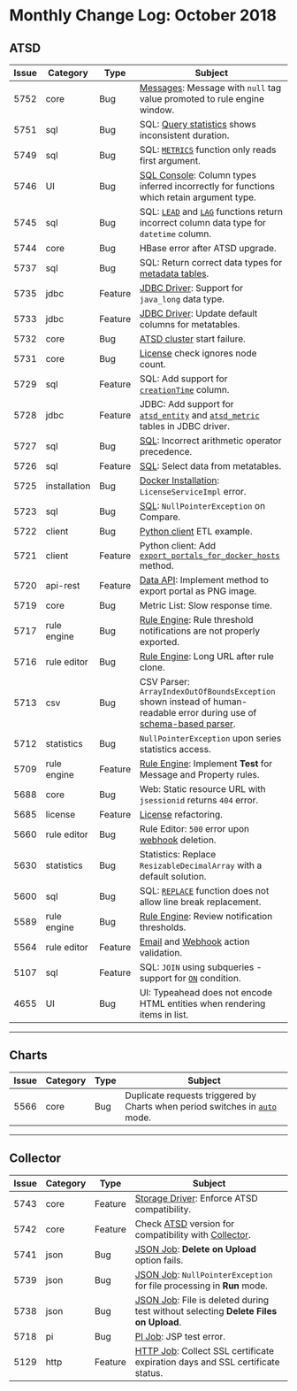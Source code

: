 # Monthly Change Log: October 2018

## ATSD

| Issue| Category    | Type    | Subject              |
|------|-------------|---------|----------------------|
5752 | core | Bug | [Messages](../../api/data/README.md#messages): Message with `null` tag value promoted to rule engine window. |
5751 | sql | Bug | SQL: [Query statistics](../../sql/query-statistics.md) shows inconsistent duration. |
5749 | sql | Bug | SQL: [`METRICS`](../../sql/README.md#metrics) function only reads first argument. |
5746 | UI | Bug | [SQL Console](../../sql/sql-console.md): Column types inferred incorrectly for functions which retain argument type. |
5745 | sql | Bug | SQL: [`LEAD`](../../sql/README.md#lead) and [`LAG`](../../sql/README.md#lag) functions return incorrect column data type for `datetime` column. |
5744 | core | Bug | HBase error after ATSD upgrade. |
5737 | sql | Bug | SQL: Return correct data types for [metadata tables](../../sql/scheduled-sql-metadata.md). |
5735 | jdbc | Feature | [JDBC Driver](https://github.com/axibase/atsd-jdbc/blob/master/README.md): Support for `java_long` data type. |
5733 | jdbc | Feature | [JDBC Driver](https://github.com/axibase/atsd-jdbc/blob/master/README.md): Update default columns for metatables. |
5732 | core | Bug | [ATSD cluster](../../installation/hbase-cluster.md) start failure. |
5731 | core | Bug | [License](../../licensing.md) check ignores node count. |
5729 | sql | Feature | SQL: Add support for [`creationTime`](../../sql/README.md#entity-columns) column. |
5728 | jdbc | Feature | JDBC: Add support for [`atsd_entity`](../../sql/README.md#atsd_entity-table) and [`atsd_metric`](../../sql/README.md#atsd_metric-table) tables in JDBC driver. |
5727 | sql | Bug | [SQL](../../sql/): Incorrect arithmetic operator precedence. |
5726 | sql | Feature | [SQL](../../sql/): Select data from metatables. |
5725 | installation | Bug | [Docker Installation](../../installation/images.md): `LicenseServiceImpl` error. |
5723 | sql | Bug | [SQL](../../sql/): `NullPointerException` on Compare. |
5722 | client | Bug | [Python client](https://github.com/axibase/atsd-api-python/blob/master/README.md) ETL example. |
5721 | client | Feature | Python client: Add [`export_portals_for_docker_hosts`](https://github.com/axibase/atsd-api-python/blob/master/README.md#reports) method. |
5720 | api-rest | Feature | [Data API](../../api/data/): Implement method to export portal as PNG image. |
5719 | core | Bug | Metric List: Slow response time. |
5717 | rule engine | Bug | [Rule Engine](../../rule-engine/): Rule threshold notifications are not properly exported. |
5716 | rule editor | Bug | [Rule Engine](../../rule-engine/): Long URL after rule clone. |
5713 | csv | Bug | CSV Parser: `ArrayIndexOutOfBoundsException` shown instead of human-readable error during use of [schema-based parser](../../parsers/csv/README.md#schema-based-parsing). |
5712 | statistics | Bug | `NullPointerException` upon series statistics access. |
5709 | rule engine | Feature | [Rule Engine](../../rule-engine/): Implement **Test** for Message and Property rules. |
5688 | core | Bug | Web: Static resource URL with `jsessionid` returns `404` error. |
5685 | license | Feature | [License](https://github.com/axibase/atsd/blob/master/axibase_tsd_se_license.pdf) refactoring. |
5660 | rule editor | Bug | Rule Editor: `500` error upon [webhook](../../rule-engine/notifications/) deletion. |
5630 | statistics | Bug | Statistics: Replace `ResizableDecimalArray` with a default solution. |
5600 | sql | Bug | SQL: [`REPLACE`](../../sql/README.md#string-functions) function does not allow line break replacement. |
5589 | rule engine | Bug | [Rule Engine](../../rule-engine/): Review notification thresholds. |
5564 | rule editor | Feature | [Email](../../rule-engine/email.md) and [Webhook](../../rule-engine/notifications/) action validation. |
5107 | sql | Feature | SQL: `JOIN` using subqueries - support for [`ON`](../../sql/README.md#join-syntax) condition. |
4655 | UI | Bug | UI: Typeahead does not encode HTML entities when rendering items in list. |

---

## Charts

| Issue| Category    | Type    | Subject              |
|------|-------------|---------|----------------------|
5566 | core | Bug | Duplicate requests triggered by Charts when period switches in [`auto`](https://github.com/axibase/charts/blob/master/widgets/treemap/README.md#mode) mode. |

---

## Collector

| Issue| Category    | Type    | Subject              |
|------|-------------|---------|----------------------|
5743 | core | Feature | [Storage Driver](https://axibase.com/docs/axibase-collector/atsd-server-connection.html): Enforce ATSD compatibility. |
5742 | core | Feature | Check [ATSD](../../README.md) version for compatibility with [Collector](https://axibase.com/docs/axibase-collector/). |
5741 | json | Bug | [JSON Job](https://axibase.com/docs/axibase-collector/jobs/json.html): **Delete on Upload** option fails. |
5739 | json | Bug | [JSON Job](https://axibase.com/docs/axibase-collector/jobs/json.html): `NullPointerException` for file processing in **Run** mode. |
5738 | json | Bug | [JSON Job](https://axibase.com/docs/axibase-collector/jobs/json.html): File is deleted during test without selecting **Delete Files on Upload**. |
5718 | pi | Bug | [PI Job](https://axibase.com/docs/axibase-collector/jobs/pi.html): JSP test error. |
5129 | http | Feature | [HTTP Job](https://axibase.com/docs/axibase-collector/jobs/http.html): Collect SSL certificate expiration days and SSL certificate status. |